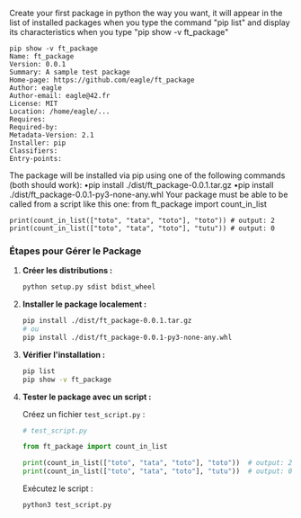 Create your first package in python the way you want, it will appear in the list of
installed packages when you type the command "pip list" and display its characteristics
when you type "pip show -v ft_package"
```
pip show -v ft_package
Name: ft_package
Version: 0.0.1
Summary: A sample test package
Home-page: https://github.com/eagle/ft_package
Author: eagle
Author-email: eagle@42.fr
License: MIT
Location: /home/eagle/...
Requires:
Required-by:
Metadata-Version: 2.1
Installer: pip
Classifiers:
Entry-points:
```
The package will be installed via pip using one of the following commands (both
should work):
•pip install ./dist/ft_package-0.0.1.tar.gz
•pip install ./dist/ft_package-0.0.1-py3-none-any.whl
Your package must be able to be called from a script like this one:
from ft_package import count_in_list
```
print(count_in_list(["toto", "tata", "toto"], "toto")) # output: 2
print(count_in_list(["toto", "tata", "toto"], "tutu")) # output: 0
```


### Étapes pour Gérer le Package

1. **Créer les distributions :**
    
    ```bash
    python setup.py sdist bdist_wheel
    
    ```
    
2. **Installer le package localement :**
    
    ```bash
    pip install ./dist/ft_package-0.0.1.tar.gz
    # ou
    pip install ./dist/ft_package-0.0.1-py3-none-any.whl
    
    ```
    
3. **Vérifier l'installation :**
    
    ```bash
    pip list
    pip show -v ft_package
    
    ```
    
4. **Tester le package avec un script :**
    
    Créez un fichier `test_script.py` :
    
    ```python
    # test_script.py
    
    from ft_package import count_in_list
    
    print(count_in_list(["toto", "tata", "toto"], "toto"))  # output: 2
    print(count_in_list(["toto", "tata", "toto"], "tutu"))  # output: 0
    
    ```
    
    Exécutez le script :
    ```
    python3 test_script.py
    ```
